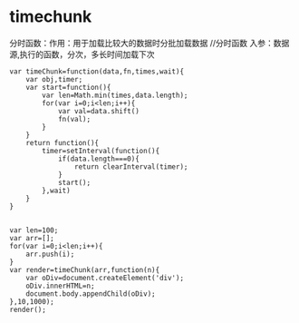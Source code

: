 # timechunk
分时函数：作用：用于加载比较大的数据时分批加载数据
 //分时函数 入参：数据源,执行的函数，分次，多长时间加载下次
 
    var timeChunk=function(data,fn,times,wait){
        var obj,timer;
        var start=function(){
            var len=Math.min(times,data.length);
            for(var i=0;i<len;i++){
                var val=data.shift()
                fn(val);
            }
        }
        return function(){
            timer=setInterval(function(){
                if(data.length===0){
                    return clearInterval(timer);
                }
                start();
            },wait)
        }
    }


    var len=100;
    var arr=[];
    for(var i=0;i<len;i++){
        arr.push(i);
    }
    var render=timeChunk(arr,function(n){
        var oDiv=document.createElement('div');
        oDiv.innerHTML=n;
        document.body.appendChild(oDiv);
    },10,1000);
    render();
